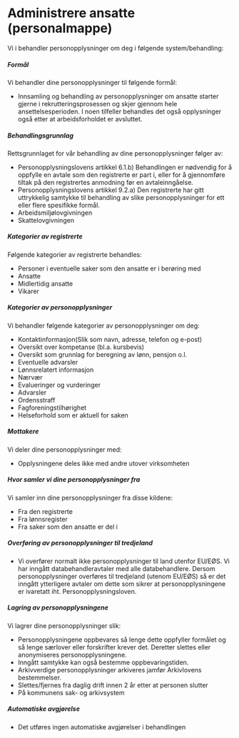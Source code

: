 # Administrere ansatte (personalmappe)


  

Vi i behandler personopplysninger om deg i følgende system/behandling:

  

##### Formål

Vi behandler dine personopplysninger til følgende formål:

*   Innsamling og behandling av personopplysninger om ansatte starter gjerne i rekrutteringsprosessen og skjer gjennom hele ansettelsesperioden. I noen tilfeller behandles det også opplysninger også etter at arbeidsforholdet er avsluttet.

##### Behandlingsgrunnlag

Rettsgrunnlaget for vår behandling av dine personopplysninger følger av:

*   Personopplysningslovens artikkel 6.1.b) Behandlingen er nødvendig for å oppfylle en avtale som den registrerte er part i, eller for å gjennomføre tiltak på den registrertes anmodning før en avtaleinngåelse.
*   Personopplysningslovens artikkel 9.2.a) Den registrerte har gitt uttrykkelig samtykke til behandling av slike personopplysninger for ett eller flere spesifikke formål.
*   Arbeidsmiljølovgivningen
*   Skattelovgivningen

##### Kategorier av registrerte

Følgende kategorier av registrerte behandles:

*   Personer i eventuelle saker som den ansatte er i berøring med
*   Ansatte
*   Midlertidig ansatte
*   Vikarer

##### Kategorier av personopplysninger

Vi behandler følgende kategorier av personopplysninger om deg:

*   Kontaktinformasjon(Slik som navn, adresse, telefon og e-post)
*   Oversikt over kompetanse (bl.a. kursbevis)
*   Oversikt som grunnlag for beregning av lønn, pensjon o.l.
*   Eventuelle advarsler
*   Lønnsrelatert informasjon
*   Nærvær
*   Evalueringer og vurderinger
*   Advarsler
*   Ordensstraff
*   Fagforeningstilhørighet
*   Helseforhold som er aktuell for saken

##### Mottakere

Vi deler dine personopplysninger med:

*   Opplysningene deles ikke med andre utover virksomheten

##### Hvor samler vi dine personopplysninger fra

Vi samler inn dine personopplysninger fra disse kildene:

*   Fra den registrerte
*   Fra lønnsregister
*   Fra saker som den ansatte er del i

##### Overføring av personopplysninger til tredjeland

*   Vi overfører normalt ikke personopplysninger til land utenfor EU/EØS. Vi har inngått databehandleravtaler med alle databehandlere. Dersom personopplysninger overføres til tredjeland (utenom EU/EØS) så er det inngått ytterligere avtaler om dette som sikrer at personopplysningene er ivaretatt iht. Personopplysningsloven.

##### Lagring av personopplysningene

Vi lagrer dine personopplysninger slik:

*   Personopplysningene oppbevares så lenge dette oppfyller formålet og så lenge særlover eller forskrifter krever det. Deretter slettes eller anonymiseres personopplysningene.
*   Inngått samtykke kan også bestemme oppbevaringstiden.
*   Arkivverdige personopplysninger arkiveres jamfør Arkivlovens bestemmelser.
*   Slettes/fjernes fra daglig drift innen 2 år etter at personen slutter
*   På kommunens sak- og arkivsystem

##### Automatiske avgjørelse

*   Det utføres ingen automatiske avgjørelser i behandlingen